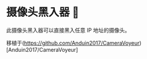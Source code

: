 # 摄像头黑入器 🐶

此摄像头黑入器可以直接黑入任意 IP 地址的摄像头。

移植于(https://github.com/Anduin2017/CameraVoyeur)[Anduin2017/CameraVoyeur]
